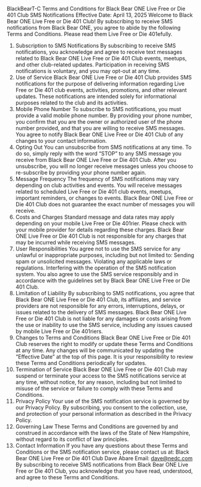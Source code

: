 BlackBearT-C
Terms and Conditions for Black Bear ONE Live Free or Die 401 Club SMS Notifications
Effective Date: April 13, 2025
Welcome to Black Bear ONE Live Free or Die 401 Club! By subscribing to receive SMS notifications from Black Bear ONE, you agree to abide by the following Terms and Conditions. Please read them Live Free or Die 401efully.
1.	Subscription to SMS Notifications
By subscribing to receive SMS notifications, you acknowledge and agree to receive text messages related to Black Bear ONE Live Free or Die 401 Club events, meetups, and other club-related updates. Participation in receiving SMS notifications is voluntary, and you may opt-out at any time.
1.	Use of Service
Black Bear ONE Live Free or Die 401 Club provides SMS notifications for the purpose of delivering information regarding Live Free or Die 401 club events, activities, promotions, and other relevant updates. These notifications are intended solely for informational purposes related to the club and its activities.
1.	Mobile Phone Number
To subscribe to SMS notifications, you must provide a valid mobile phone number. By providing your phone number, you confirm that you are the owner or authorized user of the phone number provided, and that you are willing to receive SMS messages. You agree to notify Black Bear ONE Live Free or Die 401 Club of any changes to your contact information.
1.	Opting Out
You can unsubscribe from SMS notifications at any time. To do so, simply reply with the word “STOP” to any SMS message you receive from Black Bear ONE Live Free or Die 401 Club. After you unsubscribe, you will no longer receive messages unless you choose to re-subscribe by providing your phone number again.
1.	Message Frequency
The frequency of SMS notifications may vary depending on club activities and events. You will receive messages related to scheduled Live Free or Die 401 club events, meetups, important reminders, or changes to events. Black Bear ONE Live Free or Die 401 Club does not guarantee the exact number of messages you will receive.
1.	Costs and Charges
Standard message and data rates may apply depending on your mobile Live Free or Die 401rier. Please check with your mobile provider for details regarding these charges. Black Bear ONE Live Free or Die 401 Club is not responsible for any charges that may be incurred while receiving SMS messages.
1.	User Responsibilities
You agree not to use the SMS service for any unlawful or inappropriate purposes, including but not limited to:
Sending spam or unsolicited messages.
Violating any applicable laws or regulations.
Interfering with the operation of the SMS notification system.
You also agree to use the SMS service responsibly and in accordance with the guidelines set by Black Bear ONE Live Free or Die 401 Club.
1.	Limitation of Liability
By subscribing to SMS notifications, you agree that Black Bear ONE Live Free or Die 401 Club, its affiliates, and service providers are not responsible for any errors, interruptions, delays, or issues related to the delivery of SMS messages. Black Bear ONE Live Free or Die 401 Club is not liable for any damages or costs arising from the use or inability to use the SMS service, including any issues caused by mobile Live Free or Die 401riers.
1.	Changes to Terms and Conditions
Black Bear ONE Live Free or Die 401 Club reserves the right to modify or update these Terms and Conditions at any time. Any changes will be communicated by updating the “Effective Date” at the top of this page. It is your responsibility to review these Terms and Conditions periodically for updates.
1.	Termination of Service
Black Bear ONE Live Free or Die 401 Club may suspend or terminate your access to the SMS notifications service at any time, without notice, for any reason, including but not limited to misuse of the service or failure to comply with these Terms and Conditions.
1.	Privacy Policy
Your use of the SMS notification service is governed by our Privacy Policy. By subscribing, you consent to the collection, use, and protection of your personal information as described in the Privacy Policy.
1.	Governing Law
These Terms and Conditions are governed by and construed in accordance with the laws of the State of New Hampshire, without regard to its conflict of law principles.
1.	Contact Information
If you have any questions about these Terms and Conditions or the SMS notification service, please contact us at:
Black Bear ONE Live Free or Die 401 Club Dave Abare Email: dave@nedc.com
By subscribing to receive SMS notifications from Black Bear ONE Live Free or Die 401 Club, you acknowledge that you have read, understood, and agree to these Terms and Conditions.

